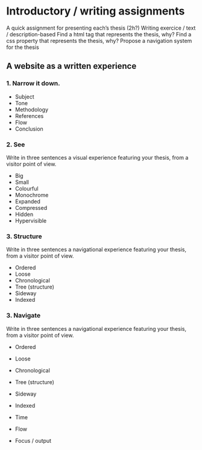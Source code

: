 # Introductory / writing assignments

A quick assignment for presenting each’s thesis (2h?)
Writing exercice / text / description-based
Find a html tag that represents the thesis, why?
Find a css property that represents the thesis, why?
Propose a navigation system for the thesis

## A website as a written experience

### 1. Narrow it down.

- Subject
- Tone
- Methodology
- References
- Flow
- Conclusion

### 2. See

Write in three sentences a visual experience featuring your thesis, from a visitor point of view.

- Big
- Small
- Colourful
- Monochrome
- Expanded
- Compressed
- Hidden
- Hypervisible

### 3. Structure

Write in three sentences a navigational experience featuring your thesis, from a visitor point of view.

- Ordered
- Loose
- Chronological
- Tree (structure)
- Sideway
- Indexed

### 3. Navigate

Write in three sentences a navigational experience featuring your thesis, from a visitor point of view.

- Ordered
- Loose
- Chronological
- Tree (structure)
- Sideway
- Indexed

- Time
- Flow
- Focus / output
